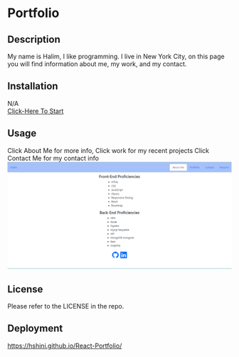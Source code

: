 # Portfolio

## Description
My name is Halim, I like programming. I live in New York City, on this page you will find information about me, my work, and my contact.
## Installation

N/A<br>
[Click-Here To Start](https://hshini.github.io/React-Portfolio/)


## Usage

Click About Me for more info,
Click work  for my recent projects
Click Contact Me  for my contact info
![Portfolio](./src/assets/images/Screenshot.png)


## License

Please refer to the LICENSE in the repo.


## Deployment
https://hshini.github.io/React-Portfolio/
